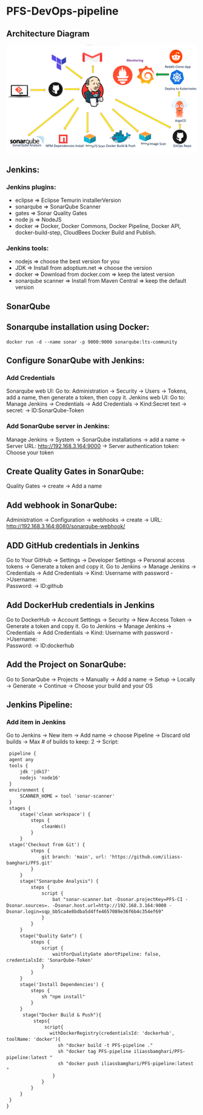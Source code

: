 ﻿# PFS-DevOps-pipeline
 
## Architecture Diagram
![3-Tier Architecture](./PFS-DevOps-Architecture.png)

## Jenkins:
  ### Jenkins plugins:
  - eclipse => Eclipse Temurin installerVersion
  - sonarqube => SonarQube Scanner
  - gates => Sonar Quality Gates
  - node js => NodeJS
  - docker => Docker, Docker Commons, Docker Pipeline, Docker API, docker-build-step, CloudBees Docker Build and Publish.
  ### Jenkins tools:
  - nodejs => choose the best version for you
  - JDK => Install from adoptium.net => choose the version
  - docker => Download from docker.com => keep the latest version
  - sonarqube scanner => Install from Maven Central => keep the default version
## SonarQube 
  ## Sonarqube installation using Docker:
    docker run -d --name sonar -p 9000:9000 sonarqube:lts-community
  ## Configure SonarQube with Jenkins:
   ### Add Credentials
   Sonarqube web UI: Go to:  Administration -> Security -> Users -> Tokens, add a name, then generate a token, then copy it.
   Jenkins web UI: Go to: Manage Jenkins -> Credentials -> Add Credentials -> Kind:Secret text -> secret:<your-token> -> ID:SonarQube-Token
   ### Add SonarQube server in Jenkins:
   Manage Jenkins -> System -> SonarQube installations -> add a name -> Server URL: http://192.168.3.164:9000 -> Server authentication token: Choose your token
  ## Create Quality Gates in SonarQube:
  Quality Gates -> create -> Add a name <SonarQube-Quality-Gate>
  ## Add webhook in SonarQube:
  Administration -> Configuration -> webhooks -> create -> URL: http://192.168.3.164:8080/sonarqube-webhook/
## ADD GitHub credentials in Jenkins
 Go to Your GitHub -> Settings -> Developer Settings -> Personal access tokens -> Generate a token and copy it.
 Go to Jenkins -> Manage Jenkins -> Credentials -> Add Credentials -> Kind: Username with password ->Username:  
 <Your-github-username> Password: <Your-token> -> ID:github 
## Add DockerHub credentials in Jenkins
  Go to DockerHub -> Account Settings -> Security -> New Access Token -> Generate a token and copy it.
  Go to Jenkins -> Manage Jenkins -> Credentials -> Add Credentials -> Kind: Username with password ->Username:  
 <Your-DokerHub-username> Password: <Your-token> -> ID:dockerhub
## Add the Project on SonarQube:
  Go to SonarQube -> Projects -> Manually -> Add a name -> Setup -> Locally -> Generate -> Continue -> Choose your build and your OS 
  
## Jenkins Pipeline:
  ### Add item in Jenkins
  Go to Jenkins -> New item -> Add name -> choose Pipeline -> Discard old builds -> Max # of builds to keep: 2 -> Script:
  
     pipeline {
     agent any
     tools {
         jdk 'jdk17'
         nodejs 'node16'
     }
     environment {
         SCANNER_HOME = tool 'sonar-scanner'
     }
     stages {
         stage('clean workspace') {
             steps {
                 cleanWs()
             }
         }
     stage('Checkout from Git') {
             steps {
                 git branch: 'main', url: 'https://github.com/iliass-bamghari/PFS.git'
             }
         }
         stage("Sonarqube Analysis") {
             steps {
                 script {
                     bat "sonar-scanner.bat -Dsonar.projectKey=PFS-CI -Dsonar.sources=. -Dsonar.host.url=http://192.168.3.164:9000 -Dsonar.login=sqp_bb5ca4e8bdba5d4ffe4657089e36f6b4c354ef69"
                 }
             }
         }
         stage("Quality Gate") {
             steps {
                 script {
                     waitForQualityGate abortPipeline: false, credentialsId: 'SonarQube-Token'
                 }
             }
         }
         stage('Install Dependencies') {
             steps {
                 sh "npm install"
             }
         }
          stage("Docker Build & Push"){
              steps{
                  script{
                    withDockerRegistry(credentialsId: 'dockerhub', toolName: 'docker'){   
                       sh "docker build -t PFS-pipeline ."
                       sh "docker tag PFS-pipeline iliassbamghari/PFS-pipeline:latest "
                       sh "docker push iliassbamghari/PFS-pipeline:latest "
                     }
                 }
             }
         }
     }
    }    
       
       


  

